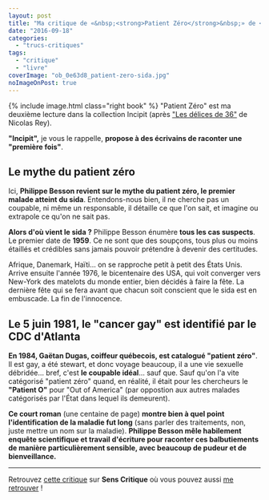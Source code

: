 ```yaml
---
layout: post
title: "Ma critique de «&nbsp;<strong>Patient Zéro</strong>&nbsp;» de <em>Philippe Besson</em>"
date: "2016-09-18"
categories: 
  - "trucs-critiques"
tags: 
  - "critique"
  - "livre"
coverImage: "ob_0e63d8_patient-zero-sida.jpg"
noImageOnPost: true
---
```


{% include image.html class="right book" %}
"Patient Zéro" est ma deuxième lecture dans la collection Incipit (après ["Les délices de 36"](/2016/09/ma-critique-de-les-delices-de-36-de-nicolas-rey/) de Nicolas Rey).

**"Incipit",** je vous le rappelle, **propose à des écrivains de raconter une "première fois"**.

## Le mythe du patient zéro

Ici, **Philippe Besson revient sur le mythe du patient zéro, le premier malade atteint du sida**. Entendons-nous bien, il ne cherche pas un coupable, ni même un responsable, il détaille ce que l'on sait, et imagine ou extrapole ce qu'on ne sait pas.

**Alors d'où vient le sida ?** Philippe Besson énumère **tous les cas suspects**. Le premier date de **1959**. Ce ne sont que des soupçons, tous plus ou moins étaillés et crédibles sans jamais pouvoir prétendre à devenir des certitudes.

Afrique, Danemark, Haïti... on se rapproche petit à petit des États Unis. Arrive ensuite l'année 1976, le bicentenaire des USA, qui voit converger vers New-York des matelots du monde entier, bien décidés à faire la fête. La dernière fête qui se fera avant que chacun soit conscient que le sida est en embuscade. La fin de l'innocence.

## Le 5 juin 1981, le "cancer gay" est identifié par le CDC d'Atlanta

**En 1984, Gaëtan Dugas, coiffeur québecois, est catalogué "patient zéro"**. Il est gay, a été stewart, et donc voyage beaucoup, il a une vie sexuelle débridée... bref, c'est **le coupable idéal**... sauf que. Sauf qu'on l'a vite catégorisé "patient zéro" quand, en réalité, il était pour les chercheurs le **"Patient O"** pour "Out of America" (par oppostion aux autres malades catégorisés par l'État dans lequel ils demeurent).

**Ce court roman** (une centaine de page) **montre bien à quel point l'identification de la maladie fut long** (sans parler des traitements, non, juste mettre un nom sur la maladie). **Philippe Besson mêle habilement enquête scientifique et travail d'écriture pour raconter ces balbutiements de manière particulièrement sensible, avec beaucoup de pudeur et de bienveillance.**

* * *

Retrouvez [cette critique](http://www.senscritique.com/livre/Patient_zero/critique/105171689) sur **Sens Critique** où vous pouvez aussi [me retrouver](http://www.senscritique.com/Arnaud_Malon) !
